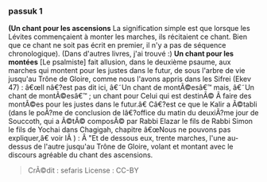 
### passuk 1
<b>(Un chant pour les ascensions</b> La signification simple est que lorsque les Lévites commençaient à monter les marches, ils récitaient ce chant. Bien que ce chant ne soit pas écrit en premier, il n'y a pas de séquence chronologique). (Dans d'autres livres, j'ai trouvé :)
<b>Un chant pour les montées</b> [Le psalmiste] fait allusion, dans le deuxième psaume, aux marches qui montent pour les justes dans le futur, de sous l'arbre de vie jusqu'au Trône de Gloire, comme nous l'avons appris dans les Sifrei (Ekev 47) : â€œIl nâ€?est pas dit ici, â€˜Un chant de montÃ©esâ€™ mais, â€˜Un chant de montÃ©esâ€™ ; un chant pour Celui qui est destinÃ© Ã faire des montÃ©es pour les justes dans le futur.â€ Câ€?est ce que le Kalir a Ã©tabli (dans le poÃ?me de conclusion de lâ€?office du matin du deuxiÃ?me jour de Souccoth, qui a Ã©tÃ© composÃ© par Rabbi Elazar le fils de Rabbi Simon le fils de Yochai dans Chagigah, chapitre â€œNous ne pouvons pas expliquer,â€ voir lÃ ) : Â "Et de dessous eux, trente marches, l'une au-dessus de l'autre jusqu'au Trône de Gloire, volant et montant avec le discours agréable du chant des ascensions.

>CrÃ©dit : sefaris
>License : CC-BY